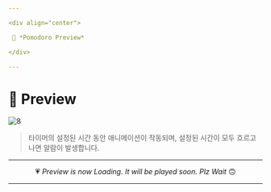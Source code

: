 ```yaml
---

<div align="center">

 💛 *Pomodoro Preview*

</div>

---
```


# 📱 Preview
![8](https://user-images.githubusercontent.com/68846212/186573993-63cf2f5b-4408-4cdb-bff8-43f95b61e447.gif)
> 타이머의 설정된 시간 동안 애니메이션이 작동되며, 설정된 시간이 모두 흐르고 나면 알람이 발생합니다.  

---

<div align="center">

 💗 *Preview is now Loading. It will be played soon. Plz Wait* 🙃

</div>

---
